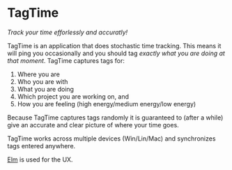 # TagTime

*_Track your time efforlessly and accuratly!_*

TagTime is an application that does stochastic time tracking. This means
it will ping you occasionally and you should tag _exactly what you are
doing at that moment_. TagTime captures tags for:

1. Where you are
2. Who you are with
3. What you are doing
4. Which project you are working on, and
5. How you are feeling (high energy/medium energy/low energy)

Because TagTime captures tags randomly it is guaranteed to (after a
while) give an accurate and clear picture of where your time goes.

TagTime works across multiple devices (Win/Lin/Mac) and synchronizes
tags entered anywhere.


[Elm](http://elm-lang.org/) is used for the UX.

